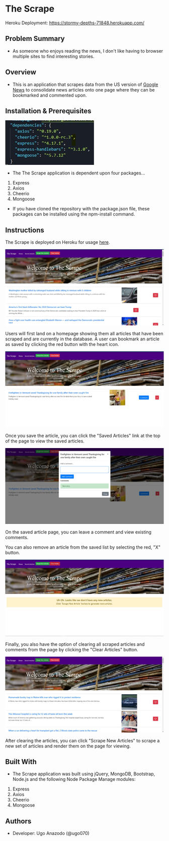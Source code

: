 # The Scrape

Heroku Deployment: https://stormy-depths-71848.herokuapp.com/

## Problem Summary

- As someone who enjoys reading the news, I don't like having to browser multiple sites to find interesting stories.

## Overview

- This is an application that scrapes data from the US version of [Google News](https://news.google.com/topics/CAAqIggKIhxDQkFTRHdvSkwyMHZNRGxqTjNjd0VnSmxiaWdBUAE?hl=en-US&gl=US&ceid=US%3Aen) to consolidate news articles onto one page where they can be bookmarked and commented upon.

## Installation & Prerequisites

![Dependent Packages](https://github.com/nick-ramsay/readme-images/blob/master/the-scrape/dependent-packages.jpg?raw=true)

- The The Scrape application is dependent upon four packages...

1.  Express
2.  Axios
3.  Cheerio
4.  Mongoose

- If you have cloned the repository with the package.json file, these packages can be installed using the npm-install command.

## Instructions

The Scrape is deployed on Heroku for usage [here](https://blooming-savannah-49090.herokuapp.com/).

![The Scrape Homepage](https://github.com/nick-ramsay/readme-images/blob/master/the-scrape/the-scrape-home.jpg?raw=true)

Users will first land on a homepage showing them all articles that have been scraped and are currently in the database. A user can bookmark an article as saved by clicking the red button with the heart icon.

![The Scrape Saved Articles](https://github.com/nick-ramsay/readme-images/blob/master/the-scrape/the-scrape-saved.jpg?raw=true)

Once you save the article, you can click the "Saved Articles" link at the top of the page to view the saved articles.

![The Scrape Saved - Comment](https://github.com/nick-ramsay/readme-images/blob/master/the-scrape/the-scrape-comment.jpg?raw=true)

On the saved article page, you can leave a comment and view existing comments.

You can also remove an article from the saved list by selecting the red, "X" button.

![The Scrape Saved - Clear Articles](https://github.com/nick-ramsay/readme-images/blob/master/the-scrape/the-scrape-clear-articles.jpg?raw=true)

Finally, you also have the option of clearing all scraped articles and comments from the page by clicking the "Clear Articles" button.

![The Scrape Saved - Rescrape](https://github.com/nick-ramsay/readme-images/blob/master/the-scrape/the-scrape-rescrape.jpg?raw=true)

After clearing the articles, you can click "Scrape New Articles" to scrape a new set of articles and render them on the page for viewing.

## Built With

- The Scrape application was built using jQuery, MongoDB, Bootstrap, Node.js and the following Node Package Manage modules:

1.  Express
2.  Axios
3.  Cheerio
4.  Mongoose

## Authors

- Developer: Ugo Anazodo (@ugo070)
